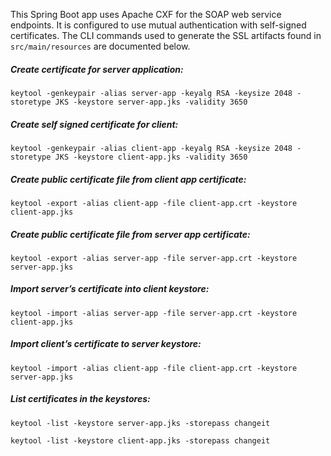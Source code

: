 This Spring Boot app uses Apache CXF for the SOAP web service endpoints. It is configured to use mutual authentication with self-signed certificates. The CLI commands used to generate the SSL artifacts found in ```src/main/resources``` are documented below.

##### Create certificate for server application:
```keytool -genkeypair -alias server-app -keyalg RSA -keysize 2048 -storetype JKS -keystore server-app.jks -validity 3650```

##### Create self signed certificate for client:
```keytool -genkeypair -alias client-app -keyalg RSA -keysize 2048 -storetype JKS -keystore client-app.jks -validity 3650```

##### Create public certificate file from client app certificate:
```keytool -export -alias client-app -file client-app.crt -keystore client-app.jks```

##### Create public certificate file from server app certificate:
```keytool -export -alias server-app -file server-app.crt -keystore server-app.jks```

##### Import server’s certificate into client keystore:
```keytool -import -alias server-app -file server-app.crt -keystore client-app.jks```

##### Import client’s certificate to server keystore:
```keytool -import -alias client-app -file client-app.crt -keystore server-app.jks```

##### List certificates in the keystores:
```keytool -list -keystore server-app.jks -storepass changeit```

```keytool -list -keystore client-app.jks -storepass changeit```